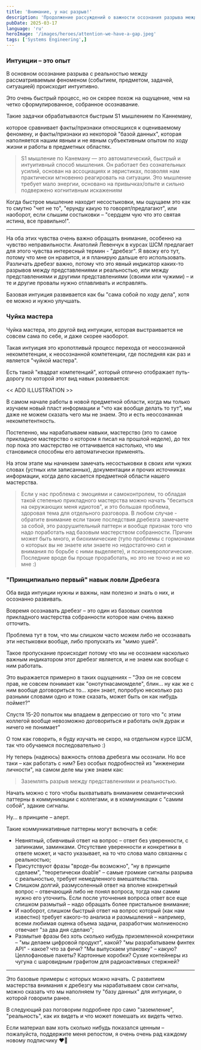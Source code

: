 ```yaml
---
title: 'Внимание, у нас разрыв!'
description: 'Продолжение рассуждений о важности осознания разрыва между реальностью и субьективными представлениями'
pubDate: 2025-03-17
language: 'ru'
heroImage: '/images/heroes/attention-we-have-a-gap.jpeg' 
tags: ['Systems Engineering',]
---
```


### Интуиции – это опыт
В основном осознание разрыва с реальностью между рассматриваемым феноменом (событием, предметом, задачей, ситуацией) происходит интуитивно.

Это очень быстрый процесс, но он скорее похож на ощущение, чем на четко сформулированное, собранное осознавание. 

Такие задачки обрабатываются быстрым S1 мышлением по Каннеману, 

которое сравнивает факты/признаки относящихся к оцениваемому феномену, и факты/признаки из некоторой "базой данных", которая наполняется нашим явным и не явным субъективным опытом по ходу жизни и работы в предметных областях.

> S1 мышление по Канеману — это автоматический, быстрый и интуитивный способ мышления. Он работает без сознательных усилий, основан на ассоциациях и эвристиках, позволяя нам практически мгновенно реагировать на ситуации. Это мышление требует мало энергии, основано на привычках/опыте и сильно подвержено когнитивным искажениям

Когда быстрое мышление находит несостыковки, мы ощущаем это как то смутно "чет не то", "ерунду какую то говорят/предлагают", или наоборот, если слышим состыковки – "сердцем чую что это святая истина, все правильно!". 

---

На оба этих чувства очень важно обращать внимание, особенно на чувство неправильности. Анатолий Левенчук в курсах ШСМ предлагает для этого чувства интересный термин - "дребезг". Я ввожу его тут, потому что мне он нравится, и я планирую дальше его использовать. Различать дребезг важно, потому что это явный индикатор каких-то разрывов между представлениями и реальностью, или между представлениями и другими представлениями  (своими или чужими) – и те и другие провалы нужно отлавливать и исправлять.

Базовая интуиция развивается как бы "сама собой по ходу дела", хотя ее можно и нужно улучшать.

### Чуйка мастера

Чуйка мастера, это другой вид интуиции, которая выстраивается не совсем сама по себе, и даже скорее наоборот. 

Такая интуиция это кропотливый процесс перехода от неосознанной некомпетенции, к неосознанной компетенции, где последняя как раз и является "чуйкой мастера".

Есть такой "квадрат компетенций", который отлично отображает путь-дорогу по которой этот вид навык развивается:

<< ADD ILLUSTRATION >>

В самом начале работы в новой предметной области, когда мы только изучаем новый пласт информации и "что как вообще делать то тут", мы даже не можем сказать чего мы не знаем. Это и есть неосознанная некомпетентность. 

Постепенно, мы нарабатываем навыки, мастерство (это то самое прикладное мастерство о котором я писал на прошлой неделе), до тех пор пока это мастерство не оттачивается настолько, что мы становимся способны его автоматически применять.

На этом этапе мы начинаем замечать несостыковки в своих или чужих словах (устных или записанных), документации и прочих источниках информации, когда дело касается предметной области нашего мастерства.

> Если у нас проблема с эмоциями и самоконтролем, то обладая такой степенью прикладного мастерства можно начать "беситься на окружающих меня идиотов", и это большая проблема, здоровая тема для отдельного разговора. 
>В любом случае - обратите внимание если такие последствия дребезга замечаете за собой, это разрушительный паттерн и вообще признак того что надо поработать над базовым мастерством собранности. Причин может быть много, и биохимические (тупо проблемы с гормонами о которых вы не знаете или знаете но недостаточно сил и внимания по борьбе с ними выделяете), и психоневрологические. Последние вроде бы проще проработать, но это не точно и не ко мне :) 

### "Принципиально первый" навык ловли Дребезга

Оба вида интуиции нужны и важны, нам полезно и знать о них, и осознанно развивать.

Вовремя осознавать дребезг – это один из базовых скиллов прикладного мастерства собранности которое нам очень важно отточить. 

Проблема тут в том, что мы слишком часто можем либо не осознавать эти нестыковки вообще, либо пропускать их "мимо ушей". 

Такое пропускание происходит потому что мы не осознаем насколько важным индикатором этот дребезг является, и не знаем как вообще с ним работать.

Это выражается примерно в таких ощущениях – "Эээ он не совсем прав, не совсем понимает как "онотутнасамомделе", блин... ну как же с ним вообще договориться то... хрен знает,  попробую несколько раз разными словами одно и тоже сказать, может быть он как нибудь поймет?"

Спустя 15-20 попыток мы впадаем в депрессию от того что "с этим коллегой вообще невозможно договориться и работать он/я дурак и ничего не понимает"

О том как говорить, я буду изучать не скоро, на отдельном курсе ШСМ, так что обучаемся последовательно :)

Ну теперь (надеюсь) важность отлова дребезга мы осознали. Но все таки – как работать с ним? Без особых подробностей из "инженерии личности", на самом деле мы уже знаем как:

> Заземлять разрыв между представлениями и реальностью. 

Начать можно с того чтобы выхватывать вниманием семантический паттерны в коммуникации с коллегами, и в коммуникации с "самим собой", эдакие сигналы.

Ну... в принципе – алерт.

Такие коммуникативные паттерны могут включать в себя:

- Невнятный, сбивчивый ответ на вопрос – ответ без уверенности, с запинками, заминками. Отсутствие уверенности и конкретики в ответе может, и часто указывает, на то что слова мало связанны с реальностью;
- Присутствуют фразы "вроде-бы возможно", "ну в принципе сделаем", "теоретически doable" – самые громкие сигналы разрыва с реальностью, требует немедленного вмешательства.
- Слишком долгий, размусоленный ответ на вполне конкретный вопрос – отвечающий либо не понял вопроса, тогда нам самим нужно его уточнить. Если после уточнения вопроса ответ все еще слишком размытый – надо обращать более пристальное внимание;
- И наоборот, слишком быстрый ответ на вопрос который (как нам известно) требует какого-то анализа и размышлений – например, всеми любимая оценка объема задачи, разработчик молниеносно отвечает "за два дня сделаю";
- Размытые фразы без хоть сколько нибудь приземленной конкретики – "мы делаем цифровой продукт", какой? "мы разрабатываем финтех API" - какое? что за фичи? "Мы выпускаем упаковку" – какую? Целлофановые пакеты? Картонные коробки? Сухие контейнеры из чугуна с шаровидным графитом для радиоактивных стержней? 

---

Это базовые примеры с которых можно начать. С развитием мастерства внимания к дребезгу мы нарабатываем свои сигналы, можно сказать что мы наполняем ту "базу данных" для интуиции, о которой говорили ранее.

В следующий раз поговорим подробнее про само "заземление", "реальность", как их видеть и что может помешать их видеть четко.

Если материал вам хоть сколько нибудь показался ценным – пожалуйста, поддержите меня репостом, я очень очень рад каждому новому подписчику ❤️‍🔥